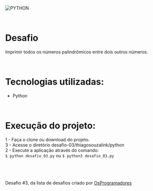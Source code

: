 #
![PYTHON](https://img.shields.io/static/v1?label=python&message=v3.8.9&color=blue&logo=PYTHON)

<br>

# Desafio
Imprimir todos os números palindrômicos entre dois outros números.

<br>

# Tecnologias utilizadas: 
- Python

<br>

# Execução do projeto:
1 - Faça o clone ou download do projeto.<br>
3 - Acesse o diretório desafio-03/thiagosouzalink/python <br>
2 - Execute a aplicação através do comando: <br>
```$ python desafio_03.py``` ou ```$ python3 desafio_03.py``` 

<br>

#
Desafio #3, da lista de desafios criado por [OsProgramadores](https://osprogramadores.com/desafios/)

